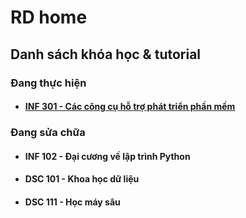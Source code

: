 # RD home

## Danh sách khóa học & tutorial

### Đang thực hiện

- #### [INF 301 - Các công cụ hỗ trợ phát triển phần mềm](assets/courses/INF301-EngineeringToolsInSoftwareDevelopment)

### Đang sửa chữa

- #### INF 102 - Đại cương về lập trình Python

- #### DSC 101 - Khoa học dữ liệu

- #### DSC 111 - Học máy sâu
